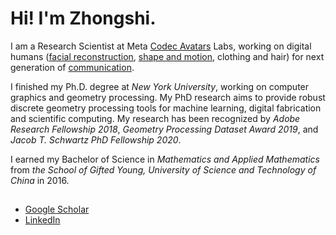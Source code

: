 # Hi! I'm Zhongshi.

I am a Research Scientist at Meta [Codec Avatars](https://www.meta.com/emerging-tech/codec-avatars/) Labs, working on digital humans ([facial reconstruction](https://github.com/facebookresearch/FaceMap), [shape and motion](https://rongakowang.github.io/fresa/fresa.html), clothing and hair) for next generation of [communication](https://www.youtube.com/watch?v=MVYrJJNdrEg).

I finished my Ph.D. degree at *New York University*, working on computer graphics and geometry processing. My PhD research aims to provide robust discrete geometry processing tools for machine learning, digital fabrication and scientific computing. 
My research has been recognized by *Adobe Research Fellowship 2018*, *Geometry Processing Dataset Award 2019*, and *Jacob T. Schwartz PhD Fellowship 2020*.

I earned my Bachelor of Science in *Mathematics and Applied Mathematics* from *the School of Gifted Young, University of Science and Technology of China* in 2016.

## 
* [Google Scholar](https://scholar.google.com/citations?user=h8bGMF4AAAAJ&hl=en&oi=ao)
* [LinkedIn](https://www.linkedin.com/in/zhongshi-jiang/)
